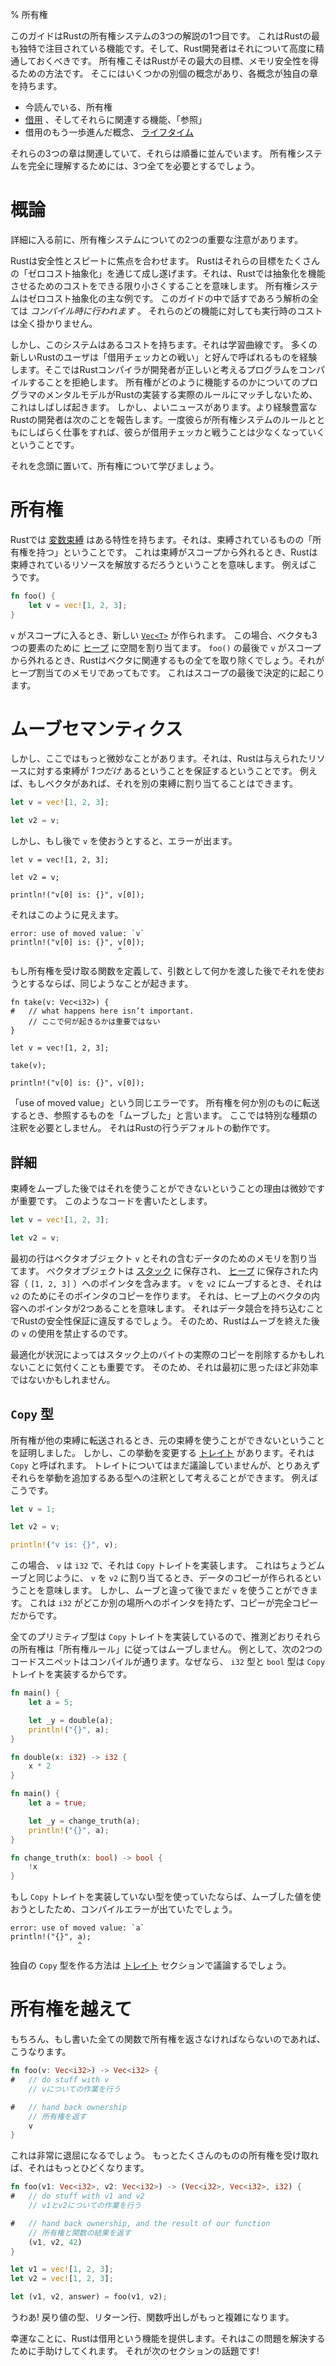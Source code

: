 % 所有権
<!-- % Ownership -->

<!-- This guide is one of three presenting Rust’s ownership system. This is one of -->
<!-- Rust’s most unique and compelling features, with which Rust developers should -->
<!-- become quite acquainted. Ownership is how Rust achieves its largest goal, -->
<!-- memory safety. There are a few distinct concepts, each with its own -->
<!-- chapter: -->
このガイドはRustの所有権システムの3つの解説の1つ目です。
これはRustの最も独特で注目されている機能です。そして、Rust開発者はそれについて高度に精通しておくべきです。
所有権こそはRustがその最大の目標、メモリ安全性を得るための方法です。
そこにはいくつかの別個の概念があり、各概念が独自の章を持ちます。

<!-- * ownership, which you’re reading now -->
<!-- * [borrowing][borrowing], and their associated feature ‘references’ -->
<!-- * [lifetimes][lifetimes], an advanced concept of borrowing -->
* 今読んでいる、所有権
* [借用][borrowing] 、そしてそれらに関連する機能、「参照」
* 借用のもう一歩進んだ概念、 [ライフタイム][lifetimes]

<!-- These three chapters are related, and in order. You’ll need all three to fully -->
<!-- understand the ownership system. -->
それらの3つの章は関連していて、それらは順番に並んでいます。
所有権システムを完全に理解するためには、3つ全てを必要とするでしょう。

[borrowing]: references-and-borrowing.html
[lifetimes]: lifetimes.html

<!-- # Meta -->
# 概論

<!-- Before we get to the details, two important notes about the ownership system. -->
詳細に入る前に、所有権システムについての2つの重要な注意があります。

<!-- Rust has a focus on safety and speed. It accomplishes these goals through many -->
<!-- ‘zero-cost abstractions’, which means that in Rust, abstractions cost as little -->
<!-- as possible in order to make them work. The ownership system is a prime example -->
<!-- of a zero-cost abstraction. All of the analysis we’ll talk about in this guide -->
<!-- is _done at compile time_. You do not pay any run-time cost for any of these -->
<!-- features. -->
Rustは安全性とスピートに焦点を合わせます。
Rustはそれらの目標をたくさんの「ゼロコスト抽象化」を通じて成し遂げます。それは、Rustでは抽象化を機能させるためのコストをできる限り小さくすることを意味します。
所有権システムはゼロコスト抽象化の主な例です。
このガイドの中で話すであろう解析の全ては _コンパイル時に行われます_ 。
それらのどの機能に対しても実行時のコストは全く掛かりません。

<!-- However, this system does have a certain cost: learning curve. Many new users -->
<!-- to Rust experience something we like to call ‘fighting with the borrow -->
<!-- checker’, where the Rust compiler refuses to compile a program that the author -->
<!-- thinks is valid. This often happens because the programmer’s mental model of -->
<!-- how ownership should work doesn’t match the actual rules that Rust implements. -->
<!-- You probably will experience similar things at first. There is good news, -->
<!-- however: more experienced Rust developers report that once they work with the -->
<!-- rules of the ownership system for a period of time, they fight the borrow -->
<!-- checker less and less. -->
しかし、このシステムはあるコストを持ちます。それは学習曲線です。
多くの新しいRustのユーザは「借用チェッカとの戦い」と好んで呼ばれるものを経験します。そこではRustコンパイラが開発者が正しいと考えるプログラムをコンパイルすることを拒絶します。
所有権がどのように機能するのかについてのプログラマのメンタルモデルがRustの実装する実際のルールにマッチしないため、これはしばしば起きます。
しかし、よいニュースがあります。より経験豊富なRustの開発者は次のことを報告します。一度彼らが所有権システムのルールとともにしばらく仕事をすれば、彼らが借用チェッカと戦うことは少なくなっていくということです。

<!-- With that in mind, let’s learn about ownership. -->
それを念頭に置いて、所有権について学びましょう。

<!-- # Ownership -->
# 所有権

<!-- [Variable bindings][bindings] have a property in Rust: they ‘have ownership’ -->
<!-- of what they’re bound to. This means that when a binding goes out of scope, -->
<!-- Rust will free the bound resources. For example: -->
Rustでは [変数束縛][bindings] はある特性を持ちます。それは、束縛されているものの「所有権を持つ」ということです。
これは束縛がスコープから外れるとき、Rustは束縛されているリソースを解放するだろうということを意味します。
例えばこうです。

```rust
fn foo() {
    let v = vec![1, 2, 3];
}
```

<!-- When `v` comes into scope, a new [`Vec<T>`][vect] is created. In this case, the -->
<!-- vector also allocates space on [the heap][heap], for the three elements. When -->
<!-- `v` goes out of scope at the end of `foo()`, Rust will clean up everything -->
<!-- related to the vector, even the heap-allocated memory. This happens -->
<!-- deterministically, at the end of the scope. -->
`v` がスコープに入るとき、新しい [`Vec<T>`][vect] が作られます。
この場合、ベクタも3つの要素のために [ヒープ][heap] に空間を割り当てます。
`foo()` の最後で `v` がスコープから外れるとき、Rustはベクタに関連するもの全てを取り除くでしょう。それがヒープ割当てのメモリであってもです。
これはスコープの最後で決定的に起こります。

[vect]: ../std/vec/struct.Vec.html
[heap]: the-stack-and-the-heap.html
[bindings]: variable-bindings.html

<!-- # Move semantics -->
# ムーブセマンティクス

<!-- There’s some more subtlety here, though: Rust ensures that there is _exactly -->
<!-- one_ binding to any given resource. For example, if we have a vector, we can -->
<!-- assign it to another binding: -->
しかし、ここではもっと微妙なことがあります。それは、Rustは与えられたリソースに対する束縛が _1つだけ_ あるということを保証するということです。
例えば、もしベクタがあれば、それを別の束縛に割り当てることはできます。

```rust
let v = vec![1, 2, 3];

let v2 = v;
```

<!-- But, if we try to use `v` afterwards, we get an error: -->
しかし、もし後で `v` を使おうとすると、エラーが出ます。

```rust,ignore
let v = vec![1, 2, 3];

let v2 = v;

println!("v[0] is: {}", v[0]);
```

<!-- It looks like this: -->
それはこのように見えます。

```text
error: use of moved value: `v`
println!("v[0] is: {}", v[0]);
                        ^
```

<!-- A similar thing happens if we define a function which takes ownership, and -->
<!-- try to use something after we’ve passed it as an argument: -->
もし所有権を受け取る関数を定義して、引数として何かを渡した後でそれを使おうとするならば、同じようなことが起きます。

```rust,ignore
fn take(v: Vec<i32>) {
#   // what happens here isn’t important.
    // ここで何が起きるかは重要ではない
}

let v = vec![1, 2, 3];

take(v);

println!("v[0] is: {}", v[0]);
```

<!-- Same error: ‘use of moved value’. When we transfer ownership to something else, -->
<!-- we say that we’ve ‘moved’ the thing we refer to. You don’t need some sort of -->
<!-- special annotation here, it’s the default thing that Rust does. -->
「use of moved value」という同じエラーです。
所有権を何か別のものに転送するとき、参照するものを「ムーブした」と言います。
ここでは特別な種類の注釈を必要としません。
それはRustの行うデフォルトの動作です。

<!-- ## The details -->
## 詳細

<!-- The reason that we cannot use a binding after we’ve moved it is subtle, but -->
<!-- important. When we write code like this: -->
束縛をムーブした後ではそれを使うことができないということの理由は微妙ですが重要です。
このようなコードを書いたとします。

```rust
let v = vec![1, 2, 3];

let v2 = v;
```

<!-- The first line allocates memory for the vector object, `v`, and for the data it -->
<!-- contains. The vector object is stored on the [stack][sh] and contains a pointer -->
<!-- to the content (`[1, 2, 3]`) stored on the [heap][sh]. When we move `v` to `v2`, -->
<!-- it creates a copy of that pointer, for `v2`. Which means that there would be two -->
<!-- pointers to the content of the vector on the heap. It would violate Rust’s -->
<!-- safety guarantees by introducing a data race. Therefore, Rust forbids using `v` -->
<!-- after we’ve done the move. -->
最初の行はベクタオブジェクト `v` とそれの含むデータのためのメモリを割り当てます。
ベクタオブジェクトは [スタック][sh] に保存され、 [ヒープ][sh] に保存された内容（ `[1, 2, 3]` ）へのポインタを含みます。
`v` を `v2` にムーブするとき、それは `v2` のためにそのポインタのコピーを作ります。
それは、ヒープ上のベクタの内容へのポインタが2つあることを意味します。
それはデータ競合を持ち込むことでRustの安全性保証に違反するでしょう。
そのため、Rustはムーブを終えた後の `v` の使用を禁止するのです。

[sh]: the-stack-and-the-heap.html

<!-- It’s also important to note that optimizations may remove the actual copy of -->
<!-- the bytes on the stack, depending on circumstances. So it may not be as -->
<!-- inefficient as it initially seems. -->
最適化が状況によってはスタック上のバイトの実際のコピーを削除するかもしれないことに気付くことも重要です。
そのため、それは最初に思ったほど非効率ではないかもしれません。

<!-- ## `Copy` types -->
## `Copy` 型

<!-- We’ve established that when ownership is transferred to another binding, you -->
<!-- cannot use the original binding. However, there’s a [trait][traits] that changes this -->
<!-- behavior, and it’s called `Copy`. We haven’t discussed traits yet, but for now, -->
<!-- you can think of them as an annotation to a particular type that adds extra -->
<!-- behavior. For example: -->
所有権が他の束縛に転送されるとき、元の束縛を使うことができないということを証明しました。
しかし、この挙動を変更する [トレイト][traits] があります。それは `Copy` と呼ばれます。
トレイトについてはまだ議論していませんが、とりあえずそれらを挙動を追加するある型への注釈として考えることができます。
例えばこうです。

```rust
let v = 1;

let v2 = v;

println!("v is: {}", v);
```

<!-- In this case, `v` is an `i32`, which implements the `Copy` trait. This means -->
<!-- that, just like a move, when we assign `v` to `v2`, a copy of the data is made. -->
<!-- But, unlike a move, we can still use `v` afterward. This is because an `i32` -->
<!-- has no pointers to data somewhere else, copying it is a full copy. -->
この場合、 `v` は `i32` で、それは `Copy` トレイトを実装します。
これはちょうどムーブと同じように、 `v` を `v2` に割り当てるとき、データのコピーが作られるということを意味します。
しかし、ムーブと違って後でまだ `v` を使うことができます。
これは `i32` がどこか別の場所へのポインタを持たず、コピーが完全コピーだからです。

<!-- All primitive types implement the `Copy` trait and their ownership is -->
<!-- therefore not moved like one would assume, following the ´ownership rules´. -->
<!-- To give an example, the two following snippets of code only compile because the -->
<!-- `i32` and `bool` types implement the `Copy` trait. -->
全てのプリミティブ型は `Copy` トレイトを実装しているので、推測どおりそれらの所有権は「所有権ルール」に従ってはムーブしません。
例として、次の2つのコードスニペットはコンパイルが通ります。なぜなら、 `i32` 型と `bool` 型は `Copy` トレイトを実装するからです。

```rust
fn main() {
    let a = 5;

    let _y = double(a);
    println!("{}", a);
}

fn double(x: i32) -> i32 {
    x * 2
}
```

```rust
fn main() {
    let a = true;

    let _y = change_truth(a);
    println!("{}", a);
}

fn change_truth(x: bool) -> bool {
    !x
}
```

<!-- If we had used types that do not implement the `Copy` trait, -->
<!-- we would have gotten a compile error because we tried to use a moved value. -->
もし `Copy` トレイトを実装していない型を使っていたならば、ムーブした値を使おうとしたため、コンパイルエラーが出ていたでしょう。

```text
error: use of moved value: `a`
println!("{}", a);
               ^
```

<!-- We will discuss how to make your own types `Copy` in the [traits][traits] -->
<!-- section. -->
独自の `Copy` 型を作る方法は [トレイト][traits] セクションで議論するでしょう。

[traits]: traits.html

<!-- # More than ownership -->
# 所有権を越えて

<!-- Of course, if we had to hand ownership back with every function we wrote: -->
もちろん、もし書いた全ての関数で所有権を返さなければならないのであれば、こうなります。

```rust
fn foo(v: Vec<i32>) -> Vec<i32> {
#   // do stuff with v
    // vについての作業を行う

#   // hand back ownership
    // 所有権を返す
    v
}
```

<!-- This would get very tedious. It gets worse the more things we want to take ownership of: -->
これは非常に退屈になるでしょう。
もっとたくさんのものの所有権を受け取れば、それはもっとひどくなります。

```rust
fn foo(v1: Vec<i32>, v2: Vec<i32>) -> (Vec<i32>, Vec<i32>, i32) {
#   // do stuff with v1 and v2
    // v1とv2についての作業を行う

#   // hand back ownership, and the result of our function
    // 所有権と関数の結果を返す
    (v1, v2, 42)
}

let v1 = vec![1, 2, 3];
let v2 = vec![1, 2, 3];

let (v1, v2, answer) = foo(v1, v2);
```

<!-- Ugh! The return type, return line, and calling the function gets way more -->
<!-- complicated. -->
うわあ!
戻り値の型、リターン行、関数呼出しがもっと複雑になります。

<!-- Luckily, Rust offers a feature, borrowing, which helps us solve this problem. -->
<!-- It’s the topic of the next section! -->
幸運なことに、Rustは借用という機能を提供します。それはこの問題を解決するために手助けしてくれます。
それが次のセクションの話題です!
